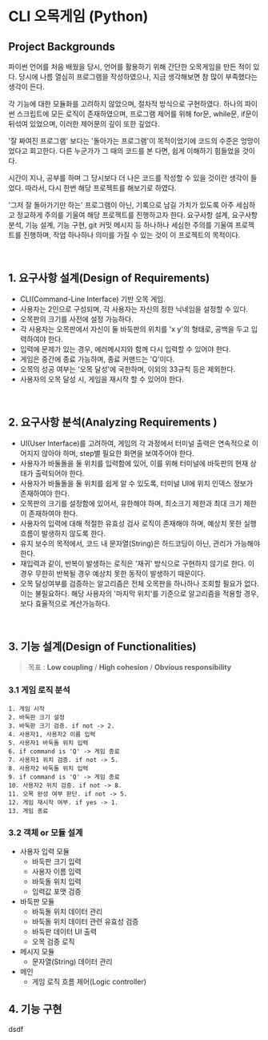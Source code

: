 # CLI 오목게임 (Python)

## Project Backgrounds

파이썬 언어를 처음 배웠을 당시, 언어를 활용하기 위해 간단한 오목게임을 만든 적이 있다.
당시에 나름 열심히 프로그램을 작성하였으나, 지금 생각해보면 참 많이 부족했다는 생각이 든다.

각 기능에 대한 모듈화를 고려하지 않았으며, 절차적 방식으로 구현하였다. 
하나의 파이썬 스크립트에 모든 로직이 존재하였으며, 프로그램 제어를 위해 for문, while문, if문이 뒤섞여 있었으며,
이러한 제어문의 깊이 또한 깊었다.

'잘 짜여진 프로그램' 보다는 '돌아가는 프로그램'이 목적이었기에 코드의 수준은 엉망이었다고 회고한다. 
다른 누군가가 그 때의 코드를 본 다면, 쉽게 이해하기 힘들었을 것이다.

시간이 지나, 공부를 하며 그 당시보다 더 나은 코드를 작성할 수 있을 것이란 생각이 들었다.
따라서, 다시 한번 해당 프로젝트를 해보기로 하였다.

'그저 잘 돌아가기만 하는' 프로그램이 아닌, 기록으로 남길 가치가 있도록 아주 세심하고 정교하게 주의를 기울여 해당 프로젝트를 진행하고자 한다.
요구사항 설계, 요구사항 분석, 기능 설계, 기능 구현, git 커밋 메시지 등 하나하나 세심한 주의를 기울여 프로젝트를 진행하며,
작업 하나하나 의미를 가질 수 있는 것이 이 프로젝트의 목적이다.


<br/>

## 1. 요구사항 설계(Design of Requirements)
- CLI(Command-Line Interface) 기반 오목 게임.
- 사용자는 2인으로 구성되며, 각 사용자는 자신의 정한 닉네임을 설정할 수 있다.
- 오목판의 크기를 사전에 설정 가능하다.
- 각 사용자는 오목판에서 자신이 둘 바둑판의 위치를 'x y'의 형태로, 공백을 두고 입력하여야 한다.
- 입력에 문제가 있는 경우, 에러메시지와 함께 다시 입력할 수 있어야 한다.
- 게임은 중간에 종료 가능하며, 종료 커맨드는 'Q'이다.
- 오목의 성공 여부는 '오목 달성'에 국한하며, 이외의 33규칙 등은 제외한다.
- 사용자의 오목 달성 시, 게임을 재시작 할 수 있어야 한다.

<br/>

## 2. 요구사항 분석(Analyzing Requirements )
- UI(User Interface)를 고려하여, 게임의 각 과정에서 터미널 출력은 연속적으로 이어지지 않아야 하며, step별 필요한 화면을 보여주어야 한다.
- 사용자가 바둘돌을 둘 위치를 입력함에 있어, 이를 위해 터미널에 바둑판의 현재 상태가 출력되어야 한다.
- 사용자가 바둘돌을 둘 위치를 쉽게 알 수 있도록, 터미널 UI에 위치 인덱스 정보가 존재하여야 한다.
- 오목판의 크기를 설정함에 있어서, 유한해야 하며, 최소크기 제한과 최대 크기 제한이 존재하여야 한다.
- 사용자의 입력에 대해 적절한 유효성 검사 로직이 존재해야 하며, 예상치 못한 실행흐름이 발생하지 않도록 한다.
- 유지 보수의 목적에서, 코드 내 문자열(String)은 하드코딩이 아닌, 관리가 가능해야 한다.
- 재입력과 같이, 반복이 발생하는 로직은 '재귀' 방식으로 구현하지 않기로 한다. 이 경우 무한히 반복될 경우 예상치 못한 동작이 발생하기 때문이다.
- 오목 달성여부를 검증하는 알고리즘은 전체 오목판을 하나하나 조회할 필요가 없다. 이는 불필요하다. 해당 사용자의 '마지막 위치'를 기준으로 알고리즘을 적용할 경우, 보다 효율적으로 계산가능하다.


<br/>

## 3. 기능 설계(Design of Functionalities)

> 목표 : **Low coupling** / **High cohesion** / **Obvious responsibility**

### 3.1 게임 로직 분석
    1. 게임 시작 
    2. 바둑판 크기 설정
    3. 바둑판 크기 검증. if not -> 2.
    4. 사용자1, 사용자2 이름 입력
    5. 사용자1 바둑돌 위치 입력
    6. if command is 'Q' -> 게임 종료
    7. 사용자1 위치 검증. if not -> 5.
    8. 사용자2 바둑돌 위치 입력
    9. if command is 'Q' -> 게임 종료
    10. 사용자2 위치 검증. if not -> 8.
    11. 오목 완성 여부 판단. if not -> 5.
    12. 게임 재시작 여부. if yes -> 1.
    13. 게임 종료

### 3.2 객체 or 모듈 설계
- 사용자 입력 모듈
  - 바둑판 크기 입력
  - 사용자 이름 입력
  - 바둑돌 위치 입력
  - 입력값 포맷 검증
- 바둑판 모듈
  - 바둑돌 위치 데이터 관리
  - 바둑돌 위치 데이터 관련 유효성 검증
  - 바둑판 데이터 UI 출력
  - 오목 검증 로직
- 메시지 모듈
  - 문자열(String) 데이터 관리
- 메인
  - 게임 로직 흐름 제어(Logic controller)

## 4. 기능 구현
 dsdf

